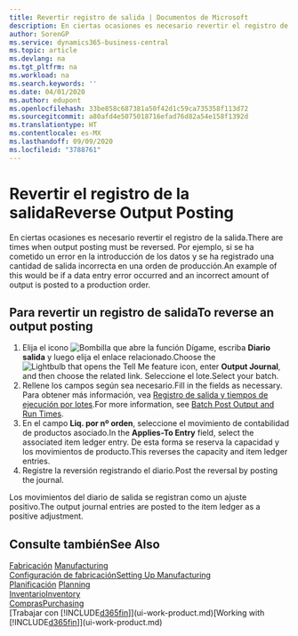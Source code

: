 ```yaml
---
title: Revertir registro de salida | Documentos de Microsoft
description: En ciertas ocasiones es necesario revertir el registro de la salida. Por ejemplo, si se ha cometido un error en la introducción de los datos y se ha registrado una cantidad de salida incorrecta en una orden de producción.
author: SorenGP
ms.service: dynamics365-business-central
ms.topic: article
ms.devlang: na
ms.tgt_pltfrm: na
ms.workload: na
ms.search.keywords: ''
ms.date: 04/01/2020
ms.author: edupont
ms.openlocfilehash: 33be858c687381a50f42d1c59ca735358f113d72
ms.sourcegitcommit: a80afd4e5075018716efad76d82a54e158f1392d
ms.translationtype: HT
ms.contentlocale: es-MX
ms.lasthandoff: 09/09/2020
ms.locfileid: "3788761"
---
```

# <a name="reverse-output-posting"></a><span data-ttu-id="3bbec-104">Revertir el registro de la salida</span><span class="sxs-lookup"><span data-stu-id="3bbec-104">Reverse Output Posting</span></span>
<span data-ttu-id="3bbec-105">En ciertas ocasiones es necesario revertir el registro de la salida.</span><span class="sxs-lookup"><span data-stu-id="3bbec-105">There are times when output posting must be reversed.</span></span> <span data-ttu-id="3bbec-106">Por ejemplo, si se ha cometido un error en la introducción de los datos y se ha registrado una cantidad de salida incorrecta en una orden de producción.</span><span class="sxs-lookup"><span data-stu-id="3bbec-106">An example of this would be if a data entry error occurred and an incorrect amount of output is posted to a production order.</span></span>  

## <a name="to-reverse-an-output-posting"></a><span data-ttu-id="3bbec-107">Para revertir un registro de salida</span><span class="sxs-lookup"><span data-stu-id="3bbec-107">To reverse an output posting</span></span>  
1.  <span data-ttu-id="3bbec-108">Elija el icono ![Bombilla que abre la función Dígame](media/ui-search/search_small.png "Dígame qué desea hacer"), escriba **Diario salida** y luego elija el enlace relacionado.</span><span class="sxs-lookup"><span data-stu-id="3bbec-108">Choose the ![Lightbulb that opens the Tell Me feature](media/ui-search/search_small.png "Tell me what you want to do") icon, enter **Output Journal**, and then choose the related link.</span></span> <span data-ttu-id="3bbec-109">Seleccione el lote.</span><span class="sxs-lookup"><span data-stu-id="3bbec-109">Select your batch.</span></span>  
2. <span data-ttu-id="3bbec-110">Rellene los campos según sea necesario.</span><span class="sxs-lookup"><span data-stu-id="3bbec-110">Fill in the fields as necessary.</span></span> <span data-ttu-id="3bbec-111">Para obtener más información, vea [Registro de salida y tiempos de ejecución por lotes](production-how-to-post-output-quantity.md).</span><span class="sxs-lookup"><span data-stu-id="3bbec-111">For more information, see [Batch Post Output and Run Times](production-how-to-post-output-quantity.md).</span></span>
3.  <span data-ttu-id="3bbec-112">En el campo **Liq. por nº orden**, seleccione el movimiento de contabilidad de productos asociado.</span><span class="sxs-lookup"><span data-stu-id="3bbec-112">In the **Applies-To Entry** field, select the associated item ledger entry.</span></span> <span data-ttu-id="3bbec-113">De esta forma se reserva la capacidad y los movimientos de producto.</span><span class="sxs-lookup"><span data-stu-id="3bbec-113">This reverses the capacity and item ledger entries.</span></span>  
4. <span data-ttu-id="3bbec-114">Registre la reversión registrando el diario.</span><span class="sxs-lookup"><span data-stu-id="3bbec-114">Post the reversal by posting the journal.</span></span>  

<span data-ttu-id="3bbec-115">Los movimientos del diario de salida se registran como un ajuste positivo.</span><span class="sxs-lookup"><span data-stu-id="3bbec-115">The output journal entries are posted to the item ledger as a positive adjustment.</span></span>  

## <a name="see-also"></a><span data-ttu-id="3bbec-116">Consulte también</span><span class="sxs-lookup"><span data-stu-id="3bbec-116">See Also</span></span>  
 <span data-ttu-id="3bbec-117">[Fabricación](production-manage-manufacturing.md)  </span><span class="sxs-lookup"><span data-stu-id="3bbec-117">[Manufacturing](production-manage-manufacturing.md)  </span></span>  
 [<span data-ttu-id="3bbec-118">Configuración de fabricación</span><span class="sxs-lookup"><span data-stu-id="3bbec-118">Setting Up Manufacturing</span></span>](production-configure-production-processes.md)  
 <span data-ttu-id="3bbec-119">[Planificación](production-planning.md)    </span><span class="sxs-lookup"><span data-stu-id="3bbec-119">[Planning](production-planning.md)    </span></span>  
 [<span data-ttu-id="3bbec-120">Inventario</span><span class="sxs-lookup"><span data-stu-id="3bbec-120">Inventory</span></span>](inventory-manage-inventory.md)  
 [<span data-ttu-id="3bbec-121">Compras</span><span class="sxs-lookup"><span data-stu-id="3bbec-121">Purchasing</span></span>](purchasing-manage-purchasing.md)  
 <span data-ttu-id="3bbec-122">[Trabajar con [!INCLUDE[d365fin](includes/d365fin_md.md)]](ui-work-product.md)</span><span class="sxs-lookup"><span data-stu-id="3bbec-122">[Working with [!INCLUDE[d365fin](includes/d365fin_md.md)]](ui-work-product.md)</span></span>  
